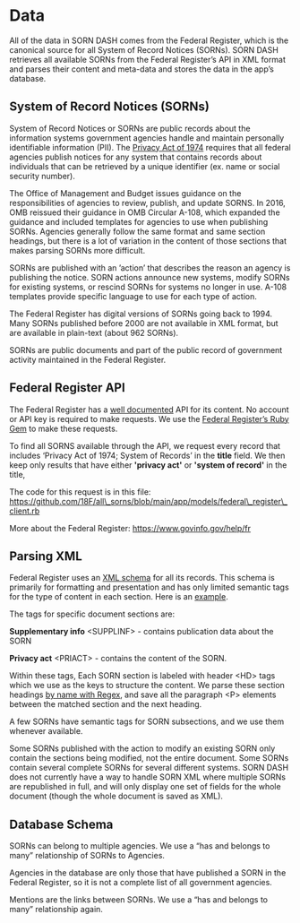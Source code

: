 # Data

All of the data in SORN DASH comes from the Federal Register, which is
the canonical source for all System of Record Notices (SORNs). SORN DASH
retrieves all available SORNs from the Federal Register’s API in XML
format and parses their content and meta-data and stores the data in the
app’s database.

## System of Record Notices (SORNs)

System of Record Notices or SORNs are public records about the
information systems government agencies handle and maintain personally
identifiable information (PII). The [Privacy Act of 1974](https://www.justice.gov/opcl/overview-privacy-act-1974-2015-edition)
requires that all federal agencies publish notices for any system that
contains records about individuals that can be retrieved by a unique
identifier (ex. name or social security number).

The Office of Management and Budget issues guidance on the
responsibilities of agencies to review, publish, and update SORNS. In
2016, OMB reissued their guidance in OMB Circular A-108, which expanded
the guidance and included templates for agencies to use when publishing
SORNs. Agencies generally follow the same format and same section
headings, but there is a lot of variation in the content of those
sections that makes parsing SORNs more difficult.

SORNs are published with an ’action’ that describes the reason an agency
is publishing the notice. SORN actions announce new systems, modify
SORNs for existing systems, or rescind SORNs for systems no longer in
use. A-108 templates provide specific language to use for each type of
action.

The Federal Register has digital versions of SORNs going back to 1994.
Many SORNs published before 2000 are not available in XML format, but
are available in plain-text (about 962 SORNs).

SORNs are public documents and part of the public record of government
activity maintained in the Federal Register.

## Federal Register API

The Federal Register has a [<span class="underline">well
documented</span>](https://www.federalregister.gov/developers/documentation/api/v1)
API for its content. No account or API key is required to make requests.
We use the [<span class="underline">Federal Register’s Ruby
Gem</span>](https://rubygems.org/gems/federal_register) to make these
requests.

To find all SORNS available through the API, we request every record
that includes ‘Privacy Act of 1974; System of Records’ in the **title**
field. We then keep only results that have either **'privacy act'** or
**'system of record'** in the title,

The code for this request is in this file:
[<span class="underline">https://github.com/18F/all\_sorns/blob/main/app/models/federal\_register\_client.rb</span>](https://github.com/18F/all_sorns/blob/main/app/models/federal_register_client.rb)

More about the Federal Register:
[<span class="underline">https://www.govinfo.gov/help/fr</span>](https://www.govinfo.gov/help/fr)

## Parsing XML

Federal Register uses an [<span class="underline">XML
schema</span>](https://www.govinfo.gov/bulkdata/FR/resources) for all
its records. This schema is primarily for formatting and presentation
and has only limited semantic tags for the type of content in each
section. Here is an
[<span class="underline">example</span>](https://www.federalregister.gov/documents/full_text/xml/2019/10/08/2019-21885.xml).

The tags for specific document sections are:

**Supplementary info** \<SUPPLINF\> - contains publication data about
the SORN

**Privacy act** \<PRIACT\> - contains the content of the SORN.

Within these tags, Each SORN section is labeled with header \<HD\> tags
which we use as the keys to structure the content. We parse these
section headings [<span class="underline">by name with
Regex</span>](https://github.com/18F/all_sorns/blob/main/app/models/sorn_xml_parser.rb),
and save all the paragraph \<P\> elements between the matched section
and the next heading.

A few SORNs have semantic tags for SORN subsections, and we use them
whenever available.

Some SORNs published with the action to modify an existing SORN only
contain the sections being modified, not the entire document. Some SORNs
contain several complete SORNs for several different systems. SORN DASH
does not currently have a way to handle SORN XML where multiple SORNs
are republished in full, and will only display one set of fields for the
whole document (though the whole document is saved as XML).

## Database Schema

SORNs can belong to multiple agencies. We use a “has and belongs to many”
relationship of SORNs to Agencies.

Agencies in the database are only those that have published a SORN in the
Federal Register, so it is not a complete list of all government
agencies.

Mentions are the links between SORNs. We use a “has and belongs to many”
relationship again.
